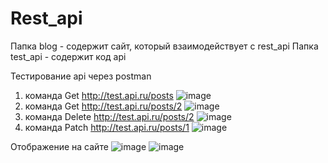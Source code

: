 # Rest_api

Папка blog - содержит сайт, который взаимодействует с rest_api
Папка test_api - содержит код api

Тестирование api через postman
1. команда  Get http://test.api.ru/posts
![image](https://user-images.githubusercontent.com/91278041/170821310-02b1a9f8-3425-42d1-b752-1582ec2ebbf2.png)
2. команда  Get http://test.api.ru/posts/2
![image](https://user-images.githubusercontent.com/91278041/170821334-207d58f5-8f39-4b0e-941f-04ae248569ff.png)
3. команда Delete http://test.api.ru/posts/2
![image](https://user-images.githubusercontent.com/91278041/170821360-04b82a46-3308-4abf-8964-121515624cc5.png)
4. команда Patch http://test.api.ru/posts/1
![image](https://user-images.githubusercontent.com/91278041/170821494-bd2c73e4-96d2-48e3-9e3a-461b6ec8bb7c.png)

Отображение на сайте
![image](https://user-images.githubusercontent.com/91278041/170821559-1db11cd0-1805-45e4-912b-c7bb3ee4785a.png)
![image](https://user-images.githubusercontent.com/91278041/170821584-88d75866-e9ad-47f1-9c12-c7c928580a80.png)

